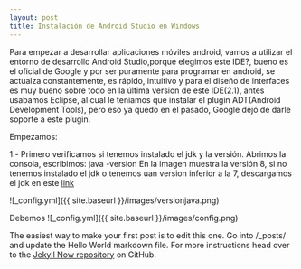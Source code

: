 ```yaml
---
layout: post
title: Instalación de Android Studio en Windows
---
```


Para empezar a desarrollar aplicaciones móviles android, vamos a utilizar el entorno de desarrollo Android Studio,porque elegimos este IDE?, bueno es el oficial de Google y por ser puramente para programar en android, se actualza constantemente, es rápido, intuitivo y para el diseño de interfaces es muy bueno sobre todo en la última version de este IDE(2.1), antes usabamos Eclipse, al cual le teniamos que instalar el plugin ADT(Android Development Tools), pero eso ya quedo en el pasado, Google dejó de darle soporte a este plugin.

Empezamos:

1.- Primero verificamos si tenemos instalado el jdk y la versión.
Abrimos la consola, escribimos: java -version
En la imagen muestra la versión 8, si no tenemos instalado el jdk o tenemos uan version inferior a la 7, descargamos el jdk en este [link](http://www.oracle.com/technetwork/java/javase/downloads/index.html)

![_config.yml]({{ site.baseurl }}/images/versionjava.png)

Debemos
![_config.yml]({{ site.baseurl }}/images/config.png)

The easiest way to make your first post is to edit this one. Go into /_posts/ and update the Hello World markdown file. For more instructions head over to the [Jekyll Now repository](https://github.com/barryclark/jekyll-now) on GitHub.
